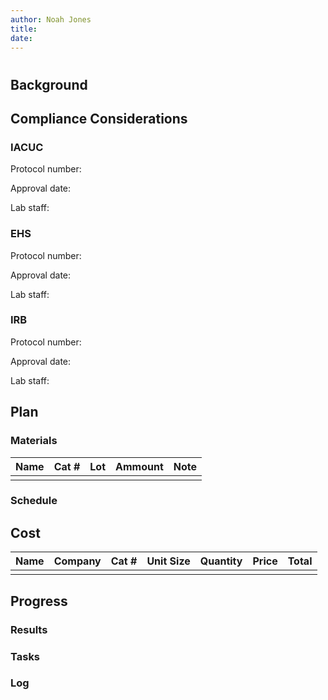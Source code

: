 ```yaml
---
author: Noah Jones
title: 
date: 
---
```


# 

## Background

## Compliance Considerations

### IACUC

Protocol number:

Approval date: 

Lab staff: 

### EHS

Protocol number:

Approval date: 

Lab staff: 

### IRB

Protocol number:

Approval date: 

Lab staff: 

## Plan

### Materials

| Name | Cat # | Lot | Ammount | Note |
|:-----|:------|:----|:--------|:-----|
|      |       |     |         |      |

### Schedule

## Cost

| Name | Company | Cat # | Unit Size | Quantity | Price | Total |
|:-----|:--------|:------|:----------|:---------|:------|:------|
|      |         |       |           |          |       |       |


## Progress

### Results

### Tasks

### Log

